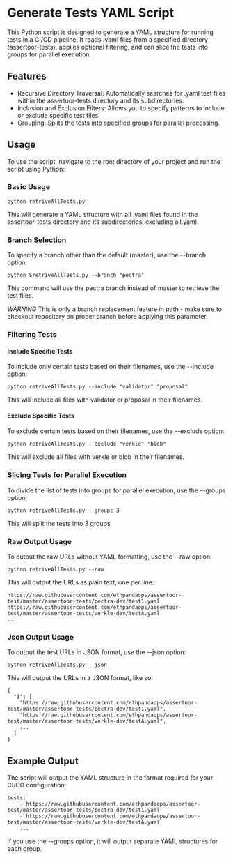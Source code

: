 # Generate Tests YAML Script

This Python script is designed to generate a YAML structure for running tests in a CI/CD pipeline. It reads .yaml files from a specified directory (assertoor-tests), applies optional filtering, and can slice the tests into groups for parallel execution.

## Features

- Recursive Directory Traversal: Automatically searches for .yaml test files within the assertoor-tests directory and its subdirectories.
- Inclusion and Exclusion Filters: Allows you to specify patterns to include or exclude specific test files.
- Grouping: Splits the tests into specified groups for parallel processing.

## Usage
To use the script, navigate to the root directory of your project and run the script using Python:

### Basic Usage

`python retriveAllTests.py`

This will generate a YAML structure with all .yaml files found in the assertoor-tests directory and its subdirectories, excluding all.yaml.

### Branch Selection
To specify a branch other than the default (master), use the --branch option:

`python SretriveAllTests.py --branch "pectra"`

This command will use the pectra branch instead of master to retrieve the test files.

*WARNING*
This is only a branch replacement feature in path - make sure to checkout repository on proper branch before applying this parameter.

### Filtering Tests
#### Include Specific Tests

To include only certain tests based on their filenames, use the --include option:

`python retriveAllTests.py --include "validator" "proposal"`

This will include all files with validator or proposal in their filenames.

#### Exclude Specific Tests

To exclude certain tests based on their filenames, use the --exclude option:

`python retriveAllTests.py --exclude "verkle" "blob"`

This will exclude all files with verkle or blob in their filenames.

### Slicing Tests for Parallel Execution

To divide the list of tests into groups for parallel execution, use the --groups option:

`python retriveAllTests.py --groups 3`

This will split the tests into 3 groups.

### Raw Output Usage

To output the raw URLs without YAML formatting, use the --raw option:

`python retriveAllTests.py --raw`

This will output the URLs as plain text, one per line:

```
https://raw.githubusercontent.com/ethpandaops/assertoor-test/master/assertoor-tests/pectra-dev/test1.yaml
https://raw.githubusercontent.com/ethpandaops/assertoor-test/master/assertoor-tests/verkle-dev/testA.yaml
...
```

### Json Output Usage

To output the test URLs in JSON format, use the --json option:

`python retriveAllTests.py --json`

This will output the URLs in a JSON format, like so:

```
{
  "1": [
    "https://raw.githubusercontent.com/ethpandaops/assertoor-test/master/assertoor-tests/pectra-dev/test1.yaml",
    "https://raw.githubusercontent.com/ethpandaops/assertoor-test/master/assertoor-tests/verkle-dev/testA.yaml",
    ...
  ]
}
```

## Example Output
The script will output the YAML structure in the format required for your CI/CD configuration:

```
tests:
    - https://raw.githubusercontent.com/ethpandaops/assertoor-test/master/assertoor-tests/pectra-dev/test1.yaml
    - https://raw.githubusercontent.com/ethpandaops/assertoor-test/master/assertoor-tests/verkle-dev/testA.yaml
    ...
```

If you use the --groups option, it will output separate YAML structures for each group.

